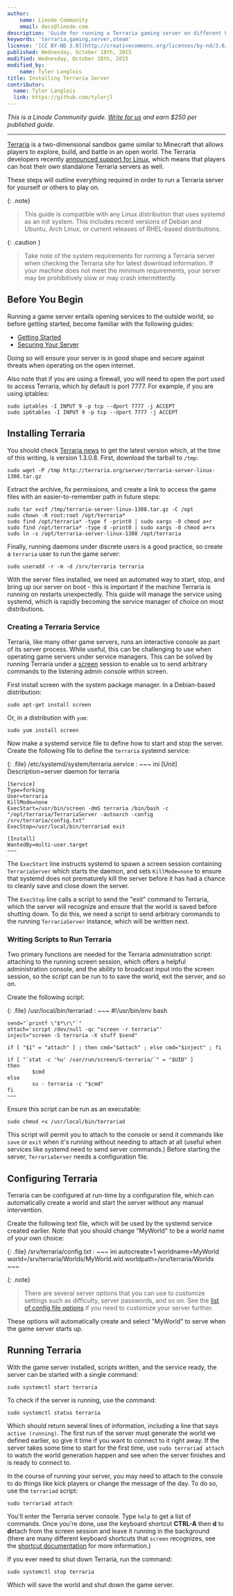```yaml
---
author:
    name: Linode Community
    email: docs@linode.com
description: 'Guide for running a Terraria gaming server on different Linux distributions.'
keywords: 'terraria,gaming,server,steam'
license: '[CC BY-ND 3.0](http://creativecommons.org/licenses/by-nd/3.0/us/)'
published: Wednesday, October 18th, 2015
modified: Wednesday, October 18th, 2015
modified_by:
    name: Tyler Langlois
title: Installing Terraria Server
contributor:
  name: Tyler Langlois
  link: https://github.com/tylerjl
---
```


*This is a Linode Community guide. [Write for us](/docs/contribute) and earn $250 per published guide.*

<hr>

[Terraria](http://terraria.org/) is a two-dimensional sandbox game similar to Minecraft that allows players to explore, build, and battle in an open world. The Terraria developers recently [announced support for Linux](http://terraria.org/news/terraria-1-3-0-8-now-for-mac-linux-too), which means that players can host their own standalone Terraria servers as well.

These steps will outline everything required in order to run a Terraria server for yourself or others to play on.

{: .note}
>
>This guide is compatible with any Linux distribution that uses systemd as an init system. This includes recent versions of Debian and Ubuntu, Arch Linux, or current releases of RHEL-based distributions.

{: .caution }
>
>Take note of the system requirements for running a Terraria server when checking the Terraria site for latest download information. If your machine does not meet the minimum requirements, your server may be prohibitively slow or may crash intermittently.

## Before You Begin

Running a game server entails opening services to the outside world, so before getting started, become familiar with the following guides:

-   [Getting Started](/docs/getting-started)
-   [Securing Your Server](/docs/security/securing-your-server)

Doing so will ensure your server is in good shape and secure against threats when operating on the open internet.

Also note that if you are using a firewall, you will need to open the port used to access Terraria, which by default is port 7777. For example, if you are using iptables:

    sudo iptables -I INPUT 9 -p tcp --dport 7777 -j ACCEPT
    sudo ip6tables -I INPUT 9 -p tcp --dport 7777 -j ACCEPT

## Installing Terraria

You should check [Terraria news](http://terraria.org/news) to get the latest version which, at the time of this writing, is version 1.3.0.8. First, download the tarball to `/tmp`:

    sudo wget -P /tmp http://terraria.org/server/terraria-server-linux-1308.tar.gz

Extract the archive, fix permissions, and create a link to access the game files with an easier-to-remember path in future steps:

    sudo tar xvzf /tmp/terraria-server-linux-1308.tar.gz -C /opt
    sudo chown -R root:root /opt/terraria*
    sudo find /opt/terraria* -type f -print0 | sudo xargs -0 chmod a+r
    sudo find /opt/terraria* -type d -print0 | sudo xargs -0 chmod a+rx
    sudo ln -s /opt/terraria-server-linux-1308 /opt/terraria

Finally, running daemons under discrete users is a good practice, so create a `terraria` user to run the game server:

    sudo useradd -r -m -d /srv/terraria terraria

With the server files installed, we need an automated way to start, stop, and bring up our server on boot - this is important if the machine Terraria is running on restarts unexpectedly. This guide will manage the service using systemd, which is rapidly becoming the service manager of choice on most distributions.

### Creating a Terraria Service

Terraria, like many other game servers, runs an interactive console as part of its server process. While useful, this can be challenging to use when operating game servers under service managers. This can be solved by running Terraria under a [screen](https://www.gnu.org/software/screen/) session to enable us to send arbitrary commands to the listening admin console within screen.

First install screen with the system package manager. In a Debian-based distribution:

    sudo apt-get install screen

Or, in a distribution with `yum`:

    sudo yum install screen

Now make a systemd service file to define how to start and stop the server. Create the following file to define the `terraria` systemd service:

{: .file}
/etc/systemd/system/terraria.service
:   ~~~ ini
    [Unit]
    Description=server daemon for terraria

    [Service]
    Type=forking
    User=terraria
    KillMode=none
    ExecStart=/usr/bin/screen -dmS terraria /bin/bash -c "/opt/terraria/TerrariaServer -autoarch -config /srv/terraria/config.txt"
    ExecStop=/usr/local/bin/terrariad exit

    [Install]
    WantedBy=multi-user.target
    ~~~

The `ExecStart` line instructs systemd to spawn a screen session containing `TerrariaServer` which starts the daemon, and sets `KillMode=none` to ensure that systemd does not prematurely kill the server before it has had a chance to cleanly save and close down the server.

The `ExecStop` line calls a script to send the "exit" command to Terraria, which the server will recognize and ensure that the world is saved before shutting down. To do this, we need a script to send arbitrary commands to the running `TerrariaServer` instance, which will be written next.

### Writing Scripts to Run Terraria

Two primary functions are needed for the Terraria administration script: attaching to the running screen session, which offers a helpful administration console, and the ability to broadcast input into the screen session, so the script can be run to to save the world, exit the server, and so on.

Create the following script:

{: .file}
/usr/local/bin/terrariad
:   ~~~
    #!/usr/bin/env bash

    send="`printf \"$*\r\"`"
    attach='script /dev/null -qc "screen -r terraria"'
    inject="screen -S terraria -X stuff $send"

    if [ "$1" = "attach" ] ; then cmd="$attach" ; else cmd="$inject" ; fi

    if [ "`stat -c '%u' /var/run/screen/S-terraria/`" = "$UID" ]
    then
            $cmd
    else
            su - terraria -c "$cmd"
    fi
    ~~~

Ensure this script can be run as an executable:

    sudo chmod +x /usr/local/bin/terrariad

This script will permit you to attach to the console or send it commands like `save` or `exit` when it's running without needing to attach at all (useful when services like systemd need to send server commands.) Before starting the server, `TerrariaServer` needs a configuration file.

## Configuring Terraria

Terraria can be configured at run-time by a configuration file, which can automatically create a world and start the server without any manual intervention.

Create the following text file, which will be used by the systemd service created earlier. Note that you should change "MyWorld" to be a world name of your own choice:

{: .file}
/srv/terraria/config.txt
:   ~~~ ini
    autocreate=1
    worldname=MyWorld
    world=/srv/terraria/Worlds/MyWorld.wld
    worldpath=/srv/terraria/Worlds
    ~~~

{: .note}
>
>There are several server options that you can use to customize settings such as difficulty, server passwords, and so on. See the [list of config file options](http://terraria.gamepedia.com/Server#Server_config_file) if you need to customize your server further.

These options will automatically create and select "MyWorld" to serve when the game server starts up.

## Running Terraria

With the game server installed, scripts written, and the service ready, the server can be started with a single command:

    sudo systemctl start terraria

To check if the server is running, use the command:

    sudo systemctl status terraria

Which should return several lines of information, including a line that says `active (running)`. The first run of the server must generate the world we defined earlier, so give it time if you want to connect to it right away. If the server takes some time to start for the first time, use `sudo terrariad attach` to watch the world generation happen and see when the server finishes and is ready to connect to.

In the course of running your server, you may need to attach to the console to do things like kick players or change the message of the day. To do so, use the `terrariad` script:

    sudo terrariad attach

You'll enter the Terraria server console. Type `help` to get a list of commands. Once you're done, use the keyboard shortcut **CTRL-A** then **d** to **d**etach from the screen session and leave it running in the background (there are many different keyboard shortcuts that `screen` recognizes, see the [shortcut documentation](http://www.gnu.org/software/screen/manual/html_node/Default-Key-Bindings.html#Default-Key-Bindings) for more information.)

If you ever need to shut down Terraria, run the command:

    sudo systemctl stop terraria

Which will save the world and shut down the game server.
